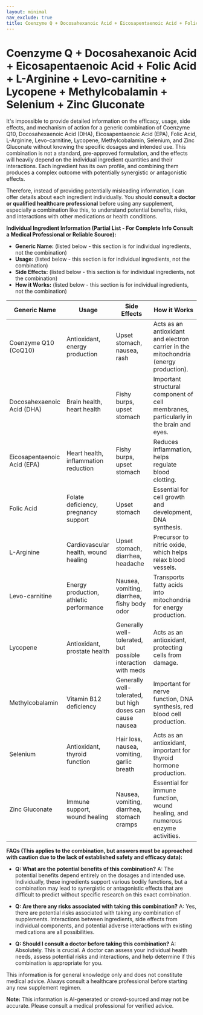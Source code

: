```yaml
---
layout: minimal
nav_exclude: true
title: Coenzyme Q + Docosahexanoic Acid + Eicosapentaenoic Acid + Folic Acid + L-Arginine + Levo-carnitine + Lycopene + Methylcobalamin + Selenium + Zinc Gluconate
---
```


# Coenzyme Q + Docosahexanoic Acid + Eicosapentaenoic Acid + Folic Acid + L-Arginine + Levo-carnitine + Lycopene + Methylcobalamin + Selenium + Zinc Gluconate

It's impossible to provide detailed information on the efficacy, usage, side effects, and mechanism of action for a generic combination of Coenzyme Q10, Docosahexaenoic Acid (DHA), Eicosapentaenoic Acid (EPA), Folic Acid, L-Arginine, Levo-carnitine, Lycopene, Methylcobalamin, Selenium, and Zinc Gluconate without knowing the specific dosages and intended use.  This combination is not a standard, pre-approved formulation, and the effects will heavily depend on the individual ingredient quantities and their interactions.  Each ingredient has its own profile, and combining them produces a complex outcome with potentially synergistic or antagonistic effects.

Therefore, instead of providing potentially misleading information, I can offer details about each ingredient individually.  You should **consult a doctor or qualified healthcare professional** before using any supplement, especially a combination like this, to understand potential benefits, risks, and interactions with other medications or health conditions.

**Individual Ingredient Information (Partial List - For Complete Info Consult a Medical Professional or Reliable Source):**

* **Generic Name:**  (listed below - this section is for individual ingredients, not the combination)
* **Usage:** (listed below - this section is for individual ingredients, not the combination)
* **Side Effects:** (listed below - this section is for individual ingredients, not the combination)
* **How it Works:** (listed below - this section is for individual ingredients, not the combination)


| Generic Name       | Usage                               | Side Effects                                               | How it Works                                                                        |
|--------------------|---------------------------------------|-----------------------------------------------------------|------------------------------------------------------------------------------------|
| Coenzyme Q10 (CoQ10) | Antioxidant, energy production       | Upset stomach, nausea, rash                              | Acts as an antioxidant and electron carrier in the mitochondria (energy production). |
| Docosahexaenoic Acid (DHA) | Brain health, heart health        |  Fishy burps, upset stomach                              | Important structural component of cell membranes, particularly in the brain and eyes. |
| Eicosapentaenoic Acid (EPA) | Heart health, inflammation reduction | Fishy burps, upset stomach                              |  Reduces inflammation, helps regulate blood clotting.                             |
| Folic Acid           |  Folate deficiency, pregnancy support | Upset stomach                                            | Essential for cell growth and development, DNA synthesis.                             |
| L-Arginine           | Cardiovascular health, wound healing | Upset stomach, diarrhea, headache                          | Precursor to nitric oxide, which helps relax blood vessels.                         |
| Levo-carnitine      | Energy production, athletic performance | Nausea, vomiting, diarrhea, fishy body odor                 | Transports fatty acids into mitochondria for energy production.                     |
| Lycopene            | Antioxidant, prostate health        | Generally well-tolerated, but possible interaction with meds | Acts as an antioxidant, protecting cells from damage.                             |
| Methylcobalamin    | Vitamin B12 deficiency             |  Generally well-tolerated, but high doses can cause nausea | Important for nerve function, DNA synthesis, red blood cell production.              |
| Selenium            | Antioxidant, thyroid function       | Hair loss, nausea, vomiting, garlic breath              | Acts as an antioxidant, important for thyroid hormone production.                     |
| Zinc Gluconate      | Immune support, wound healing        | Nausea, vomiting, diarrhea, stomach cramps                 | Essential for immune function, wound healing, and numerous enzyme activities.       |


**FAQs (This applies to the combination, but answers must be approached with caution due to the lack of established safety and efficacy data):**

* **Q: What are the potential benefits of this combination?** A:  The potential benefits depend entirely on the dosages and intended use.  Individually, these ingredients support various bodily functions, but a combination may lead to synergistic or antagonistic effects that are difficult to predict without specific research on this exact combination.

* **Q: Are there any risks associated with taking this combination?** A:  Yes, there are potential risks associated with taking any combination of supplements.  Interactions between ingredients, side effects from individual components, and potential adverse interactions with existing medications are all possibilities.

* **Q: Should I consult a doctor before taking this combination?** A:  Absolutely.  This is crucial.  A doctor can assess your individual health needs, assess potential risks and interactions, and help determine if this combination is appropriate for you.


This information is for general knowledge only and does not constitute medical advice.  Always consult a healthcare professional before starting any new supplement regimen.


**Note:** This information is AI-generated or crowd-sourced and may not be accurate. Please consult a medical professional for verified advice.